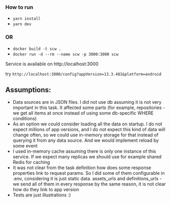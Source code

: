 ### How to run

- `yarn install`
- `yarn dev`

### OR
- `docker build -t scw .`
- `docker run -d --rm --name scw -p 3000:3000 scw`

Service is available on http://localhost:3000

try
`http://localhost:3000/config?appVersion=13.3.481&platform=android`


## Assumptions:
- Data sources are in JSON files. I did not use db assuming it is not very important in this task. It affected some parts (for example, repositories - we get all items at once instead of using some db-specific WHERE conditions)
- As an option we could consider loading all the data on startup. I do not expect millions of app versions, and I do not expect this kind of data will change often, so we could use in-memory storage for that instead of querying it from any data source. And we would implement reload by some event
- I used in-memory cache assuming there is only one instance of this service. If we expect many replicas we should use for example shared Redis for caching
- It was not clear from the task definition how does some response properties link to request params. So I did some of them configurable in .env, considering it is just static data. assets_urls and definitions_urls - we send all of them in every response by the same reason, it is not clear how do they link to app version
- Tests are just illustrations :)
